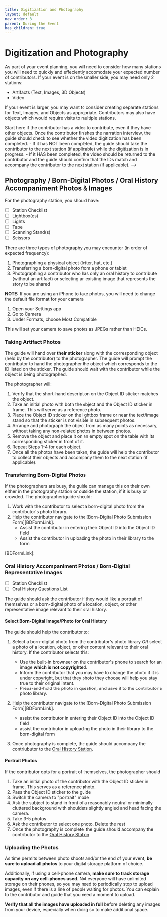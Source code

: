 ```yaml
---
title: Digitization and Photography
layout: default
nav_order: 3
parent: During the Event
has_children: true
---
```


# Digitization and Photography

As part of your event planning, you will need to consider how many stations you will need to quickly and effeciently accomodate your expected number of contributors.
If your event is on the smaller side, you may need only 2 stations:
- Artifacts (Text, Images, 3D Objects)
- Video
  
If your event is larger, you may want to consider creating separate stations for Text, Images, and Objects as appropriate. 
Contributors may also have objects which would require visits to multiple stations.

<!--
## Video Digitization 

For the video station, you should have: 

- [ ] Station Checklist 
- [ ] Power Cords/Other chargers 
- [ ] External Hard Drive(s)
- [ ] Ethernet Adapter(s)
- [ ] USB Adapter(s) (USB-A to USB-C)
<!-- - [ ] VHS/DVD Deck (+cables), MiniDV Deck, El Gato, or other video digitization device(s)-->

Start here if the contributor has a video to contribute, even if they have other objects. 
Once the contributor finishes the narration interview, the guide should check to see whether the video digitization has been completed.
	- If it has NOT been completed, the guide should take the contributor to the next station (if applicable) while the digitization is in progress. 
	- If it HAS been completed, the video should be returned to the contributor and the guide should confirm that the IDs match and accompany the contributor to the next station (if applicable). 
-->
	
## Photography / Born-Digital Photos / Oral History Accompaniment Photos & Images 

For the photography station, you should have: 

- [ ] Station Checklist 
- [ ] Lightbox(es)
- [ ] Lights 
- [ ] Tape 
- [ ] Scanning Stand(s)
- [ ] Scissors 

There are three types of photography you may encounter (in order of expected frequency): 

1. Photographing a physical object (letter, hat, etc.) 
1. Transferring a born-digital photo from a phone or tablet 
1. Photographing a contributor who has only an oral history to contribute (without an artifact) or selecting an existing image that represents the story to be shared

**NOTE:** If you are using an iPhone to take photos, you will need to change the default file format for your camera. 

1. Open your Settings app
1. Go to Camera
1. Under Formats, choose Most Compatible

This will set your camera to save photos as JPEGs rather than HEICs. 

### Taking Artifact Photos 

The guide will hand over **their sticker** along with the corresponding object (held by the contributor) to the photographer. The guide will prompt the contributor to hand the photographer the object which corresponds to the ID listed on the sticker. The guide should wait with the contributor while the object is being photographed. 

The photographer will: 

1. Verify that the short-hand description on the Object ID sticker matches the object. 
1. Take an initial photo with both the object and the Object ID sticker in frame. This will serve as a reference photo. 
1. Place the Object ID sticker on the lightbox frame or near the text/image stand so that the sticker is not visible in subsequent photos. 
1. Arrange and photograph the object from as many points as necessary, without taking any non-related photos in between photos. 
1. Remove the object and place it on an empty spot on the table with its corresponding sticker in front of it.
1. Repeat Steps 1-4 for each object.
1. Once all the photos have been taken, the guide will help the contributor to collect their objects and accompany them to the next station (if applicable). 

### Transferring Born-Digital Photos

If the photographers are busy, the guide can manage this on their own either in the photography station or outside the station, if it is busy or crowded.
The photographer/guide should: 

1. Work with the contributor to select a born-digital photo from the contributor's photo library.
1. Help the contributor navigate to the [Born-Digital Photo Submission Form][BDFormLink].
	- Assist the contributor in entering their Object ID into the Object ID field
	- Assist the contributor in uploading the photo in their library to the form 

[BDFormLink]: 

### Oral History Accompaniment Photos / Born-Digital Representative Images 

- [ ] Station Checklist
- [ ] Oral History Questions List 

The guide should ask the contributor if they would like a portrait of themselves or a born-digital photo of a location, object, or other representative image relevant to their oral history. 

#### Select Born-Digital Image/Photo for Oral History 

The guide should help the contributor to: 

1. Select a born-digital photo from the contributor's photo library *OR* select a photo of a location, object, or other content relevant to their oral history. If the contributor selects this: 
	- Use the built-in brownser on the contributor's phone to search for an image **which is not copyrighted**.
	- Inform the contributor that you may have to change the photo if it is under copyright, but that they photo they choose will help you stay true to their original intent.
	- Press-and-hold the photo in question, and save it to the contributor's photo library. 
	
1. Help the contributor navigate to the [Born-Digital Photo Submission Form][BDFormLink].
	- assist the contributor in entering their Object ID into the Object ID field 
	- assist the contributor in uploading the photo in their library to the born-digital form 

1. Once photography is complete, the guide should accompany the contriubutor to the [Oral History Station]({{site.url}}{{site.baseurl}}/docs/duringEvent/oralHistory/oralHistory.html).

#### Portrait Photos 

If the contributor opts for a portrait of themselves, the photographer should
1. Take an initial photo of the contributor with the Object ID sticker in frame. This serves as a reference photo. 
1. Pass the Object ID sticker to the guide 
1. Switch the camera to "portrait" mode
1. Ask the subject to stand in front of a reasonably neutral or minimally cluttered background with shoulders slightly angled and head facing the camera. 
1. Take 3-5 photos
1. Ask the contributor to select one photo. Delete the rest 
1. Once the photography is complete, the guide should accompany the contributor to the [Oral History Station]({{site.url}}{{site.baseurl}}/docs/duringEvent/oralHistory/oralHistory.html)

### Uploading the Photos 

As time permits between photo shoots and/or the end of your event, **be sure to upload all photos** to your digital storage platform of choice. 

Additionally, if using a cell-phone camera, **make sure to track storage capacity on any cell-phones used**. Not everyone will have unlimited storage on their phones, so you may need to periodically stop to upload images, even if there is a line of people waiting for photos. You can explain to the contributor and guide that you need a moment to upload. 

**Verify that all the images have uploaded in full** before deleting any images from your device, especially when doing so to make additional space. 

